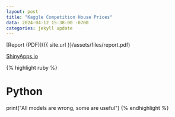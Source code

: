 ```yaml
---
layout: post
title: "Kaggle Competition House Prices"
data: 2024-04-12 15:38:00 -0700
categories: jekyll update
---
```

[Report (PDF)]({{ site.url }}/assets/files/report.pdf)

[ShinyApps.io](https://hntap4-ddxbugs.shinyapps.io/ames/)

{% highlight ruby %}
# Python 
print("All models are wrong, some are useful")
{% endhighlight %}